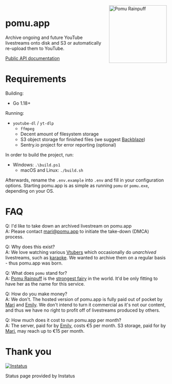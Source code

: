 <img width="180" align="right" style="float: right; margin: 0 0 0 10px;" alt="Pomu Rainpuff" src="https://i.imgur.com/aH6F1Mh.png">

# pomu.app

Archive ongoing and future YouTube livestreams onto disk and S3 or automatically re-upload them to YouTube.

[Public API documentation][7]

# Requirements

Building:

* Go 1.18+

Running:

* `youtube-dl` / `yt-dlp`
  * `ffmpeg`
  * Decent amount of filesystem storage
  * S3 object storage for finished files (we suggest [Backblaze][2])
  * Sentry.io project for error reporting (optional)

In order to build the project, run:

* Windows: `.\build.ps1`
  * macOS and Linux: `./build.sh`

Afterwards, rename the `.env.example` into `.env` and fill in your
configuration options. Starting pomu.app is as simple as running `pomu`
or `pomu.exe`, depending on your OS.

# FAQ

Q: I'd like to take down an archived livestream on pomu.app   
A: Please contact mari@pomu.app to initiate the take-down (DMCA) process.

Q: Why does this exist?  
A: We love watching various [Vtubers][0] which occasionally
do _unarchived_ livestreams, such as [karaoke][1]. We wanted to
archive them on a regular basis - thus pomu.app was born.  
  
Q: What does `pomu` stand for?  
A: [Pomu Rainpuff][3] is the [strongest fairy][4] in the world. It'd be only
fitting to have her as the name for this service.  
  
Q: How do you make money?  
A: We don't. The hosted version of pomu.app is fully paid
out of pocket by [Mari][5] and [Emily][6]. We don't intend to turn
it commercial as it's not our content, and thus we have no right
to profit off of livestreams produced by others.

Q: How much does it cost to run pomu.app per month?  
A: The server, paid for by [Emily][6], costs €5 per month. S3 storage, paid for
by [Mari][5], may reach up to €15 per month.

# Thank you

[![Instatus](https://avatars.githubusercontent.com/u/57594402?s=400&v=4)][instatus]

Status page provided by Instatus

[0]: https://en.wikipedia.org/wiki/VTuber
[1]: https://music.holodex.net/
[2]: https://www.backblaze.com/
[3]: https://www.youtube.com/channel/UCP4nMSTdwU1KqYWu3UH5DHQ
[4]: https://www.youtube.com/watch?v=iadFVBNQuMw
[5]: https://twitter.com/mellowagain
[6]: https://twitter.com/emilydotgg
[7]: https://pomu.stoplight.io/docs/pomu
[instatus]: https://instatus.com/
